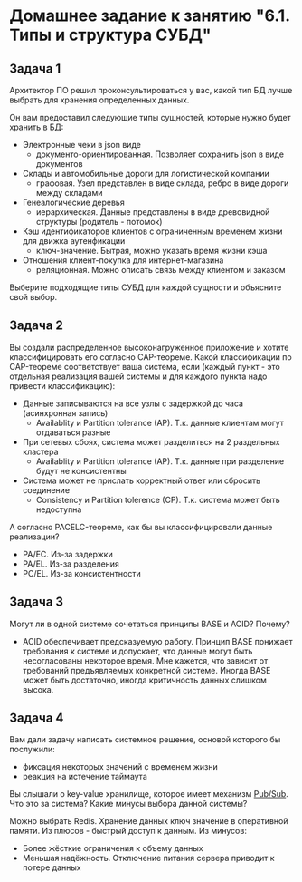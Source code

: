 # Домашнее задание к занятию "6.1. Типы и структура СУБД"


## Задача 1

Архитектор ПО решил проконсультироваться у вас, какой тип БД 
лучше выбрать для хранения определенных данных.

Он вам предоставил следующие типы сущностей, которые нужно будет хранить в БД:

- Электронные чеки в json виде
    - документо-ориентированная. Позволяет сохранить json в виде документов  
- Склады и автомобильные дороги для логистической компании
    - графовая. Узел представлен в виде склада, ребро в виде дороги между складами  
- Генеалогические деревья
    - иерархическая. Данные представлены в виде древовидной структуры (родитель - потомок)  
- Кэш идентификаторов клиентов с ограниченным временем жизни для движка аутенфикации
    - ключ-значение. Бытрая, можно указать время жизни кэша  
- Отношения клиент-покупка для интернет-магазина
    - реляционная. Можно описать связь между клиентом и заказом  

Выберите подходящие типы СУБД для каждой сущности и объясните свой выбор.

## Задача 2

Вы создали распределенное высоконагруженное приложение и хотите классифицировать его согласно 
CAP-теореме. Какой классификации по CAP-теореме соответствует ваша система, если 
(каждый пункт - это отдельная реализация вашей системы и для каждого пункта надо привести классификацию):

- Данные записываются на все узлы с задержкой до часа (асинхронная запись)
    - Availablity и Partition tolerance (AP). Т.к. данные клиентам могут отдаваться разные    
- При сетевых сбоях, система может разделиться на 2 раздельных кластера
    - Availablity и Partition tolerance (AP). Т.к. данные при разделение будут не консистентны     
- Система может не прислать корректный ответ или сбросить соединение
    - Consistency и Partition tolerence (CP). Т.к. система может быть недоступна  

А согласно PACELC-теореме, как бы вы классифицировали данные реализации?
- PA/EC. Из-за задержки  
- PA/EL. Из-за разделения  
- PC/EL. Из-за консистентности  

## Задача 3

Могут ли в одной системе сочетаться принципы BASE и ACID? Почему?  
- ACID обеспечивает предсказуемую работу. Принцип BASE понижает требования к системе и допускает, что данные могут быть несогласованы некоторое время. Мне кажется, что зависит от требований предъявляемых конкретной системе. Иногда BASE может быть достаточно, иногда критичность данных слишком высока.  
 

## Задача 4

Вам дали задачу написать системное решение, основой которого бы послужили:

- фиксация некоторых значений с временем жизни
- реакция на истечение таймаута

Вы слышали о key-value хранилище, которое имеет механизм [Pub/Sub](https://habr.com/ru/post/278237/). 
Что это за система? Какие минусы выбора данной системы?

Можно выбрать Redis. Хранение данных ключ значение в оперативной памяти. Из плюсов - быстрый доступ к данным. Из минусов:  
- Более жёсткие ограничения к объему данных  
- Меньшая надёжность. Отключение питания сервера приводит к потере данных  
